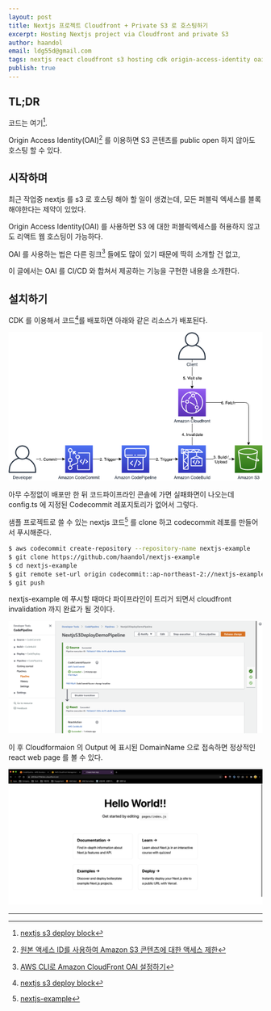```yaml
---
layout: post
title: Nextjs 프로젝트 Cloudfront + Private S3 로 호스팅하기
excerpt: Hosting Nextjs project via Cloudfront and private S3
author: haandol
email: ldg55d@gmail.com
tags: nextjs react cloudfront s3 hosting cdk origin-access-identity oai
publish: true
---
```


## TL;DR

코드는 여기[^1].

Origin Access Identity(OAI)[^2] 를 이용하면 S3 콘텐츠를 public open 하지 않아도 호스팅 할 수 있다.

## 시작하며

최근 작업중 nextjs 를 s3 로 호스팅 해야 할 일이 생겼는데, 모든 퍼블릭 엑세스를 블록해야한다는 제약이 있었다.

Origin Access Identity(OAI) 를 사용하면 S3 에 대한 퍼블릭엑세스를 허용하지 않고도 리액트 웹 호스팅이 가능하다.

OAI 를 사용하는 법은 다른 링크[^3] 들에도 많이 있기 때문에 딱히 소개할 건 없고,

이 글에서는 OAI 를 CI/CD 와 합쳐서 제공하는 기능을 구현한 내용을 소개한다.

## 설치하기

CDK 를 이용해서 코드[^1]를 배포하면 아래와 같은 리소스가 배포된다.

![](/assets/img/2021/0110/architecture.png)

아무 수정없이 배포만 한 뒤 코드파이프라인 콘솔에 가면 실패화면이 나오는데 config.ts 에 지정된 Codecommit 레포지토리가 없어서 그렇다.

샘플 프로젝트로 쓸 수 있는 nextjs 코드[^4] 를 clone 하고 codecommit 레포를 만들어서 푸시해준다.

```bash
$ aws codecommit create-repository --repository-name nextjs-example
$ git clone https://github.com/haandol/nextjs-example
$ cd nextjs-example
$ git remote set-url origin codecommit::ap-northeast-2://nextjs-example
$ git push
```

nextjs-example 에 푸시할 때마다 파이프라인이 트리거 되면서 cloudfront invalidation 까지 완료가 될 것이다.

![](/assets/img/2021/0110/pipeline.png)

이 후 Cloudformaion 의 Output 에 표시된 DomainName 으로 접속하면 정상적인 react web page 를 볼 수 있다.

![](/assets/img/2021/0110/demo.png)

----

[^1]: [nextjs s3 deploy block](https://github.com/haandol/nextjs-s3-deploy-block)
[^2]: [원본 액세스 ID를 사용하여 Amazon S3 콘텐츠에 대한 액세스 제한](https://docs.aws.amazon.com/ko_kr/AmazonCloudFront/latest/DeveloperGuide/private-content-restricting-access-to-s3.html)
[^3]: [AWS CLI로 Amazon CloudFront OAI 설정하기](https://dev.classmethod.jp/articles/aws-cli-cloudfront-oai-kr/)
[^4]: [nextjs-example](https://github.com/haandol/nextjs-example)